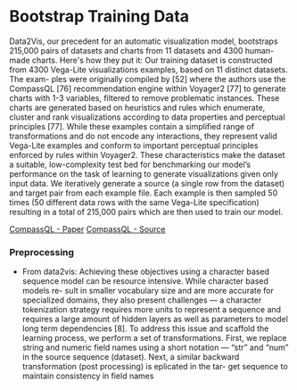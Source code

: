 # Bootstrap Training Data

Data2Vis, our precedent for an automatic visualization model, bootstraps 215,000 pairs of datasets and charts from 11 datasets and 4300 human-made charts. 
Here's how they put it:
	Our training dataset is constructed from 4300 Vega-Lite visualizations examples, based on 11 distinct datasets. The exam- ples were originally compiled by [52] where the authors use the CompassQL [76] recommendation engine within Voyager2 [77] to generate charts with 1-3 variables, filtered to remove problematic instances. These charts are generated based on heuristics and rules which enumerate, cluster and rank visualizations according to data properties and perceptual principles [77]. While these examples contain a simplified range of transformations and do not encode any interactions, they represent valid Vega-Lite examples and conform to important perceptual principles enforced by rules within Voyager2. These characteristics make the dataset a suitable, low-complexity test bed for benchmarking our model’s performance on the task of learning to generate visualizations given only input data.
	We iteratively generate a source (a single row from the dataset) and target pair from each example file. Each example is then sampled 50 times (50 different data rows with the same Vega-Lite specification) resulting in a total of 215,000 pairs which are then used to train our model.
	
[CompassQL - Paper](https://idl.cs.washington.edu/papers/compassql/)
[CompassQL - Source](https://github.com/vega/compassql)




### Preprocessing
- From data2vis: Achieving these objectives using a character based sequence model can be resource intensive. While character based models re- sult in smaller vocabulary size and are more accurate for specialized domains, they also present challenges — a character tokenization strategy requires more units to represent a sequence and requires a large amount of hidden layers as well as parameters to model long term dependencies [8]. To address this issue and scaffold the learning process, we perform a set of transformations. First, we replace string and numeric field names using a short notation —
“str” and “num” in the source sequence (dataset). Next, a similar backward transformation (post processing) is eplicated in the tar- get sequence to maintain consistency in field names
